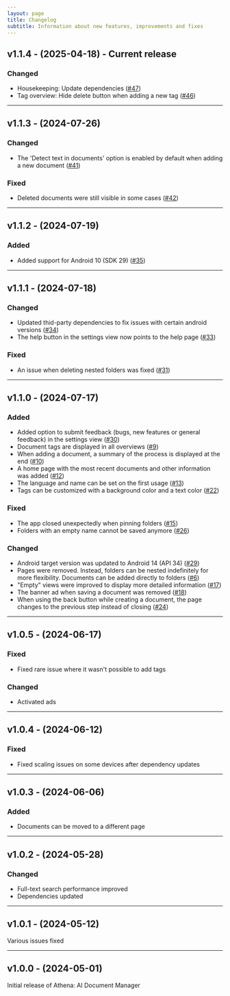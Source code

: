 ```yaml
---
layout: page
title: Changelog
subtitle: Information about new features, improvements and fixes
---
```


## v1.1.4 - (2025-04-18) - Current release
### Changed
- Housekeeping: Update dependencies ([#47](https://github.com/devsmn/Athena/issues/47))
- Tag overview: Hide delete button when adding a new tag ([#46](https://github.com/devsmn/Athena/issues/46))

___


## v1.1.3 - (2024-07-26)
### Changed
- The 'Detect text in documents' option is enabled by default when adding a new document ([#41](https://github.com/devsmn/Athena/issues/41))

### Fixed
- Deleted documents were still visible in some cases ([#42](https://github.com/devsmn/Athena/issues/42))

___

## v1.1.2 - (2024-07-19) 
### Added
- Added support for Android 10 (SDK 29) ([#35](https://github.com/devsmn/Athena/issues/35))

___

## v1.1.1 - (2024-07-18) 
### Changed
- Updated thid-party dependencies to fix issues with certain android versions ([#34](https://github.com/devsmn/Athena/issues/34))
- The help button in the settings view now points to the help page ([#33](https://github.com/devsmn/Athena/issues/33))

### Fixed
- An issue when deleting nested folders was fixed ([#31](https://github.com/devsmn/Athena/issues/31))

___

## v1.1.0 - (2024-07-17) 
### Added
- Added option to submit feedback (bugs, new features or general feedback) in the settings view  ([#30](https://github.com/devsmn/Athena/issues/30))
- Document tags are displayed in all overviews ([#9](https://github.com/devsmn/Athena/issues/9))
- When adding a document, a summary of the process is displayed at the end ([#10](https://github.com/devsmn/Athena/issues/10))
- A home page with the most recent documents and other information was added ([#12](https://github.com/devsmn/Athena/issues/12))
- The language and name can be set on the first usage ([#13](https://github.com/devsmn/Athena/issues/13))
- Tags can be customized with a background color and a text color ([#22](https://github.com/devsmn/Athena/issues/22))

### Fixed
- The app closed unexpectedly when pinning folders ([#15](https://github.com/devsmn/Athena/issues/15))
- Folders with an empty name cannot be saved anymore ([#26](https://github.com/devsmn/Athena/issues/26))

### Changed
- Android target version was updated to Android 14 (API 34) ([#29](https://github.com/devsmn/Athena/issues/29))
- Pages were removed. Instead, folders can be nested indefinitely for more flexibility. Documents can be added directly to folders ([#6](https://github.com/devsmn/Athena/issues/6))
- "Empty" views were improved to display more detailed information ([#17](https://github.com/devsmn/Athena/issues/17))
- The banner ad when saving a document was removed ([#18](https://github.com/devsmn/Athena/issues/18))
- When using the back button while creating a document, the page changes to the previous step instead of closing ([#24](https://github.com/devsmn/Athena/issues/24))

___

## v1.0.5 - (2024-06-17) 
### Fixed
- Fixed rare issue where it wasn't possible to add tags

### Changed
- Activated ads

___

## v1.0.4 - (2024-06-12)
### Fixed
- Fixed scaling issues on some devices after dependency updates

___

## v1.0.3 - (2024-06-06)
### Added
- Documents can be moved to a different page

___

## v1.0.2 - (2024-05-28)
### Changed
- Full-text search performance improved
- Dependencies updated

___

## v1.0.1 - (2024-05-12)
Various issues fixed

___

## v1.0.0 - (2024-05-01)
Initial release of Athena: AI Document Manager
